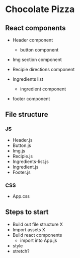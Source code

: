 # Chocolate Pizza

## React components

- Header component
    - button component

- Img section component

- Recipie directions component

- Ingredients list 
    - ingredient component    

- footer component

## File structure

### JS
- Header.js
- Button.js
- Img.js
- Recipie.js
- Ingredients-list.js
- Ingredient.js
- Footer.js 

### CSS
- App.css
## Steps to start

- Build out file structure X
- Import assets X
- Build react components
    - import into App.js
- style
- stretch?